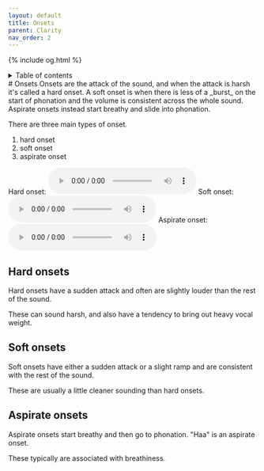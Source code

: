 ```yaml
---
layout: default
title: Onsets
parent: Clarity
nav_order: 2
---
```

{% include og.html %}
<details closed markdown="block">
  <summary>
    Table of contents
  </summary>
{: .text-delta }
1. TOC
{:toc}
</details>
# Onsets
Onsets are the attack of the sound, and when the attack is harsh it's called a hard onset. A soft onset is when there is less of a _burst_ on the start of phonation and the volume is consistent across the whole sound. Aspirate onsets instead start breathy and slide into phonation.

There are three main types of onset.
1. hard onset
2. soft onset
3. aspirate onset

Hard onset:
<audio controls> <source src="/audio/onsets-hard.ogg" type="audio/ogg"> Your browser does not support the audio element. </audio>
Soft onset:
<audio controls> <source src="/audio/onsets-soft.ogg" type="audio/ogg"> Your browser does not support the audio element. </audio>
Aspirate onset:
<audio controls> <source src="/audio/onsets-aspirate.ogg" type="audio/ogg"> Your browser does not support the audio element. </audio>

## Hard onsets
Hard onsets have a sudden attack and often are slightly louder than the rest of the sound.

These can sound harsh, and also have a tendency to bring out heavy vocal weight.

## Soft onsets
Soft onsets have either a sudden attack or a slight ramp and are consistent with the rest of the sound.

These are usually a little cleaner sounding than hard onsets.

## Aspirate onsets
Aspirate onsets start breathy and then go to phonation. "Haa" is an aspirate onset.

These typically are associated with breathiness.
